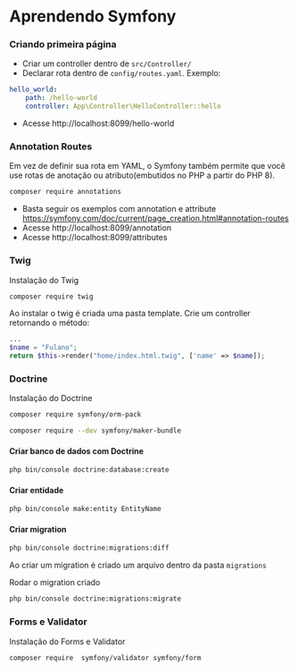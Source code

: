 # Aprendendo Symfony

### Criando primeira página

- Criar um controller dentro de `src/Controller/`
- Declarar rota dentro de `config/routes.yaml`. Exemplo:

```yaml
hello_world:
    path: /hello-world
    controller: App\Controller\HelloController::hello
```

- Acesse http://localhost:8099/hello-world

### Annotation Routes

Em vez de definir sua rota em YAML, o Symfony também permite que você use rotas de anotação ou atributo(embutidos no PHP a partir do PHP 8).

```sh 
composer require annotations
```
- Basta seguir os exemplos com annotation e attribute https://symfony.com/doc/current/page_creation.html#annotation-routes
- Acesse http://localhost:8099/annotation
- Acesse http://localhost:8099/attributes


### Twig

Instalação do Twig

```sh
composer require twig
```

Ao instalar o twig é criada uma pasta template.
Crie um controller retornando o método:

```php 
...
$name = "Fulano";
return $this->render("home/index.html.twig", ['name' => $name]);
```

### Doctrine

Instalação do Doctrine

```sh 
composer require symfony/orm-pack
```

```sh 
composer require --dev symfony/maker-bundle
```

#### Criar banco de dados com Doctrine
```sh 
php bin/console doctrine:database:create
```

#### Criar entidade
```sh 
php bin/console make:entity EntityName  
```

#### Criar migration
```sh 
php bin/console doctrine:migrations:diff
```

Ao criar um migration é criado um arquivo dentro da pasta `migrations`

Rodar o migration criado
```sh 
php bin/console doctrine:migrations:migrate
```

### Forms e Validator

Instalação do Forms e Validator

```sh 
composer require  symfony/validator symfony/form
```